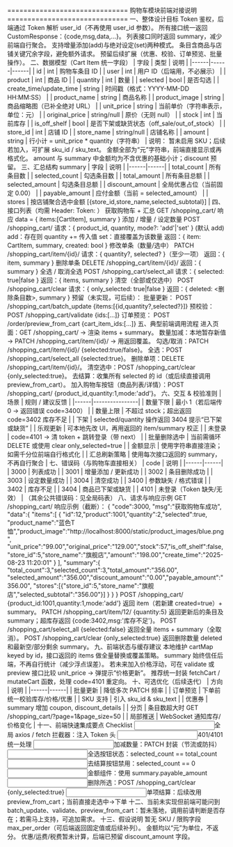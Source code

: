 ============================== 购物车模块前端对接说明 ==============================
一、整体设计目标
Token 鉴权，后端通过 Token 解析 user_id（不再使用 user_id 参数）。
所有接口统一返回 CustomResponse：{code,msg,data,...}。
列表接口同时返回 summary，减少前端自行聚合。
支持增量添加(add)与绝对设定(set)两种模式。
条目含商品与店铺关键冗余字段，避免额外请求。
预留后续扩展（优惠、校验、订单预览、批量操作）。
二、数据模型（Cart Item 统一字段） 
| 字段 | 类型 | 说明 | |------|------|------| | id | int | 购物车条目 ID | | user | int | 用户 ID（后端用，不必展示） | | product | int | 商品 ID | | quantity | int | 数量 | | selected | bool | 是否勾选 | | create_time/update_time | string | 时间戳（格式：YYYY-MM-DD HH:MM:SS） | | product_name | string | 商品名称 | | product_image | string | 商品缩略图（已补全绝对 URL） | | unit_price | string | 当前单价（字符串表示，单位：元） | | original_price | string/null | 原价（无则 null） | | stock | int | 当前库存 | | is_off_shelf | bool | 是否下架或缺货状态（off_sale/out_of_stock） | | store_id | int | 店铺 ID | | store_name | string/null | 店铺名称 | | amount | string | 行小计 = unit_price * quantity（字符串） |
说明：
暂未启用 SKU；后续若加入，可扩展 sku_id / sku_text。
金额全部为“元”字符串，前端直接显示或再格式化。
amount 与 summary 中金额均为不含优惠的基础小计；discount 预留。
三、汇总结构 summary | 字段 | 说明 | |------|------| | total_count | 所有条目数 | | selected_count | 勾选条目数 | | total_amount | 所有条目总额 | | selected_amount | 勾选条目总额 | | discount_amount | 全局优惠占位（当前固定 0.00） | | payable_amount | 应付金额（当前 = selected_amount） | | stores | 按店铺聚合选中金额 [{store_id,store_name,selected_subtotal}] |
四、接口列表（均需 Header: Token: <jwt>）</jwt>
获取购物车 + 汇总
GET /shopping_cart/
响应 data = { items:[CartItem], summary }
添加 / 增量 / 设定数量
POST /shopping_cart/
请求：{ product_id, quantity, mode?: 'add'|'set' } (默认 add)
add：存在则 quantity += 传入值
set：直接覆盖为该数量
返回：{ item: CartItem, summary, created: bool }
修改单条（数量/选中）
PATCH /shopping_cart/item/{id}/
请求：{ quantity?, selected? }（至少一项）
返回：{ item, summary }
删除单条
DELETE /shopping_cart/item/{id}/
返回：{ summary }
全选 / 取消全选
POST /shopping_cart/select_all
请求：{ selected: true|false }
返回：{ items, summary }
清空（全部或仅选中）
POST /shopping_cart/clear
请求：{ only_selected: true|false }
返回：{ deleted: <删除条目数>, summary }
预留（未实现，可后续）：
批量更新： POST /shopping_cart/batch_update {items:[{id,quantity?,selected?}]}
预校验： POST /shopping_cart/validate {ids:[...]}
订单预览： POST /order/preview_from_cart {cart_item_ids:[...]}
五、典型前端调用流程
进入页面：GET /shopping_cart/ → 渲染 items + summary。
数量加减：本地暂存新值 → PATCH /shopping_cart/item/{id}/ → 用返回覆盖。
勾选/取消：PATCH /shopping_cart/item/{id}/ {selected:true/false}。
全选：POST /shopping_cart/select_all {selected:true}。
删除单项：DELETE /shopping_cart/item/{id}/。
清空选中：POST /shopping_cart/clear {only_selected:true}。
去结算：收集所有 selected 的 id（或后续直接调用 preview_from_cart）。
加入购物车按钮（商品列表/详情）：POST /shopping_cart/ {product_id,quantity:1,mode:'add'}。
六、交互 & 校验准则 | 场景 | 规则 / 建议反馈 | |------|----------------| | 数量下限 | 最小 1（若后端传 0 → 返回错误 code=3400） | | 数量上限 | 不超过 stock；超出返回 code=3402 库存不足 | | 下架 | selected/quantity 操作返回 3404 提示“已下架或缺货” | | 乐观更新 | 可本地先改 UI，再用返回的 item/summary 校正 | | 未登录 | code=4101 → 清 token + 跳转登录（带 next） | | 批量删除选中 | 当前需循环 DELETE 或使用 clear only_selected=true | | 金额显示 | 使用字符串直接渲染；如需千分位前端自行格式化 | | 汇总刷新策略 | 使用每次接口返回的 summary，不再自行聚合 |
七、错误码（与购物车直接相关） | code | 说明 | |------|------| | 3000 | 列表成功 | | 3001 | 增量添加 / 更新成功 | | 3002 | 条目删除成功 | | 3003 | 设定数量成功 | | 3004 | 清空成功 | | 3400 | 参数缺失 / 格式错误 | | 3402 | 库存不足 | | 3404 | 商品已下架或缺货 | | 4101 | 未登录（Token 缺失/无效） |
（其余公共错误码：见全局码表）
八、请求与响应示例
GET /shopping_cart/
响应示例（截断）：
{ "code":3000, "msg":"获取购物车成功", "data":{ "items":[ { "id":12,"product":1001,"quantity":2,"selected":true, "product_name":"蓝色T恤","product_image":"http://localhost:8000/static/product_images/blue.png", "unit_price":"99.00","original_price":"129.00","stock":57,"is_off_shelf":false, "store_id":5,"store_name":"旗舰店","amount":"198.00","create_time":"2025-08-23 11:20:01" } ], "summary":{ "total_count":3,"selected_count":3,"total_amount":"356.00", "selected_amount":"356.00","discount_amount":"0.00","payable_amount":"356.00", "stores":[{"store_id":5,"store_name":"旗舰店","selected_subtotal":"356.00"}] } } }
POST /shopping_cart/ {product_id:1001,quantity:1,mode:'add'}
返回 item（若新建 created=true）+ summary。
PATCH /shopping_cart/item/12/ {quantity:5}
返回更新后的条目及 summary；超库存返回 {code:3402,msg:'库存不足'}。
POST /shopping_cart/select_all {selected:false}
返回全量 items + summary（全取消）。
POST /shopping_cart/clear {only_selected:true}
返回删除数量 deleted 和最新空/部分剩余 summary。
九、前端状态与缓存建议
本地维护 cartMap keyed by id，接口返回的 items 做全量替换或覆盖策略。
summary 始终信任后端，不再自行统计（减少浮点误差）。
若未来加入价格浮动，可在 validate 或 preview 接口比较 unit_price -> 弹提示“价格更新”。
推荐统一封装 fetchCart / mutateCart 函数，处理 code=4101 重定向。
十、可选优化（后续迭代） | 方向 | 说明 | |------|------| | 批量更新 | 降低多次 PATCH 频率 | | 订单预览 | 下单前统一校验库存/价格/优惠 | | SKU 支持 | 引入 sku_id & sku_text | | 优惠券 | summary 增加 coupon, discount_details | | 分页 | 条目数超大时 GET /shopping_cart/?page=1&page_size=50 | | 局部推送 | WebSocket 通知库存/价格变化 |
十一、前端快速集成要点 Checklist
<input></input>全局 axios / fetch 拦截器：注入 Token 头
<input></input>401/4101 统一处理
<input></input>加减数量：PATCH 封装（节流或防抖）
<input></input>全选按钮状态：selected_count == total_count
<input></input>去结算按钮禁用：selected_count == 0
<input></input>金额组件：使用 summary.payable_amount
<input></input>删除所选：POST /shopping_cart/clear {only_selected:true}
<input></input>单项结算：后续改用 preview_from_cart；当前直接走选中→下单
十二、当前未实现但前端可能问到
batch_update、validate、preview_from_cart：暂未落地，调用前请判断是否存在；若需马上支持，可追加需求。
十三、假设说明
暂无 SKU / 限购字段 max_per_order（可后端返回固定值或后续补列）。
金额均以“元”为单位，不返分。
优惠/运费/税费暂未计算，后端已预留 discount_amount 字段。